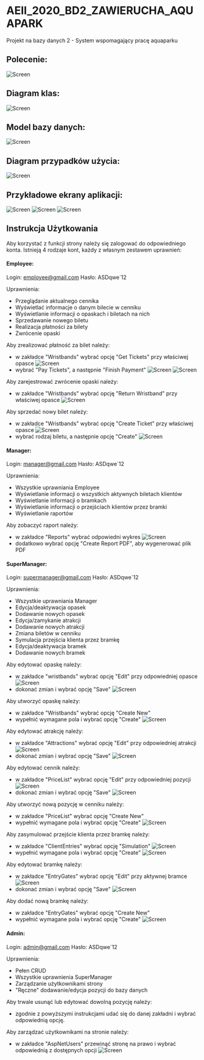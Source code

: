 ﻿# AEII_2020_BD2_ZAWIERUCHA_AQUAPARK
Projekt na bazy danych 2 - System wspomagający pracę aquaparku


## Polecenie:
![Screen](documentation/Polecenie.jpg)


## Diagram klas:

![Screen](documentation/Classes.png)

## Model bazy danych:

![Screen](documentation/DatabaseModel.png)

## Diagram przypadków użycia:

![Screen](documentation/UseCase.jpg)

## Przykładowe ekrany aplikacji:

![Screen](documentation/Landing.png)
![Screen](documentation/Login.png)
![Screen](documentation/Wristbands.png)



## Instrukcja Użytkowania

Aby korzystać z funkcji strony należy się zalogować do odpowiedniego konta.
Istnieją 4 rodzaje kont, każdy z własnym zestawem uprawnień:

#### Employee:
Login: employee@gmail.com
Hasło: ASDqwe`12

Uprawnienia:
- Przeglądanie aktualnego cennika
- Wyświetlać informacje o danym bilecie w cenniku
- Wyświetlanie informacji o opaskach i biletach na nich
- Sprzedawanie nowego biletu
- Realizacja płatności za bilety
- Zwrócenie opaski

Aby zrealizować płatność za bilet należy:
- w zakładce "Wristbands" wybrać opcję "Get Tickets" przy właściwej opasce
![Screen](documentation/get_ticket.png)
- wybrać "Pay Tickets", a następnie "Finish Payment"
![Screen](documentation/pay_tickets.png)
![Screen](documentation/finish_payment.png)

Aby zarejestrować zwrócenie opaski należy:
- w zakładce "Wristbands" wybrać opcję "Return Wristband" przy właściwej opasce
![Screen](documentation/return_wristband.png)

Aby sprzedać nowy bilet należy:
- w zakładce "Wristbands" wybrać opcję "Create Ticket" przy właściwej opasce
![Screen](documentation/create_ticket.png)
- wybrać rodzaj biletu, a następnie opcję "Create"
![Screen](documentation/add_ticket.png)

#### Manager:
Login: manager@gmail.com
Hasło: ASDqwe`12

Uprawnienia:
- Wszystkie uprawniania Employee
- Wyświetlanie informacji o wszystkich aktywnych biletach klientów
- Wyświetlanie informacji o bramkach
- Wyświetlanie informacji o przejściach klientów przez bramki
- Wyświetlanie raportów

Aby zobaczyć raport należy:
- w zakładce "Reports" wybrać odpowiedni wykres
![Screen](documentation/report.png)
- dodatkowo wybrać opcję "Create Report PDF", aby wygenerować plik PDF

#### SuperManager:
Login: supermanager@gmail.com
Hasło: ASDqwe`12

Uprawnienia:
- Wszystkie uprawniania Manager
- Edycja/deaktywacja opasek
- Dodawanie nowych opasek
- Edycja/zamykanie atrakcji
- Dodawanie nowych atrakcji
- Zmiana biletów w cenniku
- Symulacja przejścia klienta przez bramkę
- Edycja/deaktywacja bramek
- Dodawanie  nowych bramek

Aby edytować opaskę należy:
- w zakładce "wristbands" wybrać opcję "Edit" przy odpowiedniej opasce
![Screen](documentation/supermanager_wristband.png)
- dokonać zmian i wybrać opcję "Save"
![Screen](documentation/edit_wristband.png)

Aby utworzyć opaskę należy:
- w zakładce "Wristbands" wybrać opcję "Create New"
- wypełnić wymagane pola i wybrać opcję "Create"
![Screen](documentation/create_wristband.png)

Aby edytować atrakcję należy:
- w zakładce "Attractions" wybrać opcję "Edit" przy odpowiedniej atrakcji
![Screen](documentation/supermanager_attractions.png)
- dokonać zmian i wybrać opcję "Save"
![Screen](documentation/edit_attraction.png)

Aby edytować cennik należy:
- w zakładce "PriceList" wybrać opcję "Edit" przy odpowiedniej pozycji
![Screen](documentation/supermanager_pricelist.png)
- dokonać zmian i wybrać opcję "Save"
![Screen](documentation/edit_pricelist.png)

Aby utworzyć nową pozycję w cenniku należy:
- w zakładce "PriceList" wybrać opcję "Create New"
- wypełnić wymagane pola i wybrać opcję "Create"
![Screen](documentation/create_pricelist.png)

Aby zasymulować przejście klienta przez bramkę należy:
- w zakładce "ClientEntries" wybrać opcję "Simulation"
![Screen](documentation/supermanager_cliententries.png)
- wypełnić wymagane pola i wybrać opcję "Create"
![Screen](documentation/create_entry.png)

Aby edytować bramkę należy:
- w zakładce "EntryGates" wybrać opcję "Edit" przy aktywnej bramce
![Screen](documentation/supermanager_entrygates.png)
- dokonać zmian i wybrać opcję "Save"
![Screen](documentation/edit_entrygate.png)

Aby dodać nową bramkę należy:
- w zakładce "EntryGates" wybrać opcję "Create New"
- wypełnić wymagane pola i wybrać opcję "Create"
![Screen](documentation/create_entrygate.png)

#### Admin:
Login: admin@gmail.com
Hasło: ASDqwe`12

Uprawnienia:
- Pełen CRUD
- Wszystkie uprawnienia SuperManager
- Zarządzanie użytkownikami strony
- "Ręczne" dodawanie/edycja pozycji do bazy danych

Aby trwale usunąć lub edytować dowolną pozycję należy:
- zgodnie z powyższymi instrukcjami udać się do danej zakładni i wybrać odpowiednią opcję.

Aby zarządzać użytkownikami na stronie należy:
- w zakładce "AspNetUsers" przewinąć stronę na prawo i wybrać odpowiednią z dostępnych opcji
![Screen](documentation/admin.png)